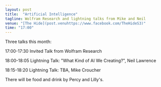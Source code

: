 ```yaml
---
layout: post
title:  "Artificial Intelligence"
tagline: Wolfram Research and lightning talks from Mike and Neil
venue: "[The Hide](post.venuhttps://www.facebook.com/TheHideS3)"
time: "17:00"
---
```


Three talks this month:

17:00-17:30 Invited Talk from Wolfram Research

18:00-18:05 Lightning Talk: "What Kind of AI We Creating?", Neil Lawrence

18:15-18:20 Lightning Talk: TBA, Mike Croucher

There will be food and drink by Percy and Lilly's. 

